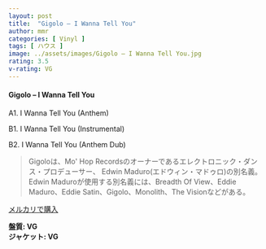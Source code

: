 ```yaml
---
layout: post
title:  "Gigolo – I Wanna Tell You"
author: mmr
categories: [ Vinyl ]
tags: [ ハウス ]
image: ../assets/images/Gigolo – I Wanna Tell You.jpg
rating: 3.5
v-rating: VG
---
```


#### Gigolo – I Wanna Tell You

A1. I Wanna Tell You (Anthem)

B1. I Wanna Tell You (Instrumental)

B2. I Wanna Tell You (Anthem Dub)

> Gigoloは、Mo' Hop Recordsのオーナーであるエレクトロニック・ダンス・プロデューサー、 Edwin Maduro(エドウィン・マドゥロ)の別名義。Edwin Maduroが使用する別名義には、Breadth Of View、Eddie Maduro、Eddie Satin、Gigolo、Monolith、The Visionなどがある。

[メルカリで購入](https://jp.mercari.com/item/m43553318967)

<div class="mt-4 mb-4 d-flex align-items-center">
<strong class="mr-1">盤質: VG</strong>
</div>
<div class="mt-4 mb-4 d-flex align-items-center">
<strong class="mr-1">ジャケット: VG</strong>
</div>
